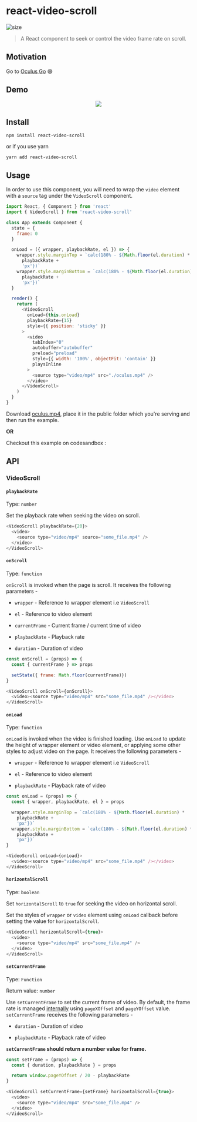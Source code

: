 # react-video-scroll

![size](https://img.shields.io/badge/size-4.59%20KB-brightgreen.svg)

> A React component to seek or control the video frame rate on scroll.

## Motivation

Go to [Oculus Go](https://www.oculus.com/go/) 😄

## Demo

<p align='center'>
  <img src='./media/ReactVideoScroll.gif' />
</p>

## Install

```
npm install react-video-scroll
```

or if you use yarn

```
yarn add react-video-scroll
```

## Usage

In order to use this component, you will need to wrap the `video` element with a `source` tag under the `VideoScroll` component.

```js
import React, { Component } from 'react'
import { VideoScroll } from 'react-video-scroll'

class App extends Component {
  state = {
    frame: 0
  }

  onLoad = ({ wrapper, playbackRate, el }) => {
    wrapper.style.marginTop = `calc(180% - ${Math.floor(el.duration) *
      playbackRate +
      'px'})`
    wrapper.style.marginBottom = `calc(180% - ${Math.floor(el.duration) *
      playbackRate +
      'px'})`
  }

  render() {
    return (
      <VideoScroll
        onLoad={this.onLoad}
        playbackRate={15}
        style={{ position: 'sticky' }}
      >
        <video
          tabIndex="0"
          autobuffer="autobuffer"
          preload="preload"
          style={{ width: '100%', objectFit: 'contain' }}
          playsInline
        >
          <source type="video/mp4" src="./oculus.mp4" />
        </video>
      </VideoScroll>
    )
  }
}
```

Download [oculus.mp4](blob:https://www.oculus.com/470a6ce6-b93a-4464-aa4e-707209ae04b9), place it in the public folder which you're serving and then run the example.

**OR**

Checkout this example on codesandbox :

## API

### VideoScroll

#### `playbackRate`

Type: `number`

Set the playback rate when seeking the video on scroll.

```js
<VideoScroll playbackRate={20}>
  <video>
    <source type="video/mp4" source="some_file.mp4" />
  </video>
</VideoScroll>
```

#### `onScroll`

Type: `function`

`onScroll` is invoked when the page is scroll. It receives the following parameters -

* `wrapper` - Reference to wrapper element i.e `VideoScroll`

* `el` - Reference to video element

* `currentFrame` - Current frame / current time of video

* `playbackRate` - Playback rate

* `duration` - Duration of video

```js
const onScroll = (props) => {
  const { currentFrame } => props

  setState({ frame: Math.floor(currentFrame)})
}

<VideoScroll onScroll={onScroll}>
  <video><source type="video/mp4" src="some_file.mp4" /></video>
</VideoScroll>
```

#### `onLoad`

Type: `function`

`onLoad` is invoked when the video is finished loading. Use `onLoad` to update the height of wrapper element or video element, or applying some other styles to adjust video on the page. It receives the following parameters -

* `wrapper` - Reference to wrapper element i.e `VideoScroll`

* `el` - Reference to video element

* `playbackRate` - Playback rate of video

```js
const onLoad = (props) => {
  const { wrapper, playbackRate, el } = props

  wrapper.style.marginTop = `calc(180% - ${Math.floor(el.duration) *
    playbackRate +
    'px'})`
  wrapper.style.marginBottom = `calc(180% - ${Math.floor(el.duration) *
    playbackRate +
    'px'})`
}

<VideoScroll onLoad={onLoad}>
  <video><source type="video/mp4" src="some_file.mp4" /></video>
</VideoScroll>
```

#### `horizontalScroll`

Type: `boolean`

Set `horizontalScroll` to `true` for seeking the video on horizontal scroll.

Set the styles of `wrapper` or `video` element using `onLoad` callback before setting the value for `horizontalScroll`.

```js
<VideoScroll horizontalScroll={true}>
  <video>
    <source type="video/mp4" src="some_file.mp4" />
  </video>
</VideoScroll>
```

#### `setCurrentFrame`

Type: `Function`

Return value: `number`

Use `setCurrentFrame` to set the current frame of video. By default, the frame rate is managed [internally]() using `pageXOffset` and `pageYOffset` value. `setCurrentFrame` receives the following parameters -

* `duration` - Duration of video

* `playbackRate` - Playback rate of video

**`setCurrentFrame` should return a number value for frame.**

```js
const setFrame = (props) => {
  const { duration, playbackRate } = props

  return window.pageYOffset / 20 - playbackRate
}

<VideoScroll setCurrentFrame={setFrame} horizontalScroll={true}>
  <video>
    <source type="video/mp4" src="some_file.mp4" />
  </video>
</VideoScroll>
```
